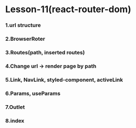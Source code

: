 # Lesson-11(react-router-dom)

### 1.url structure
### 2.BrowserRoter
### 3.Routes(path, inserted routes)
### 4.Change url -> render page by path
### 5.Link, NavLink, styled-component, activeLink
### 6.Params, useParams
### 7.Outlet
### 8.index 
